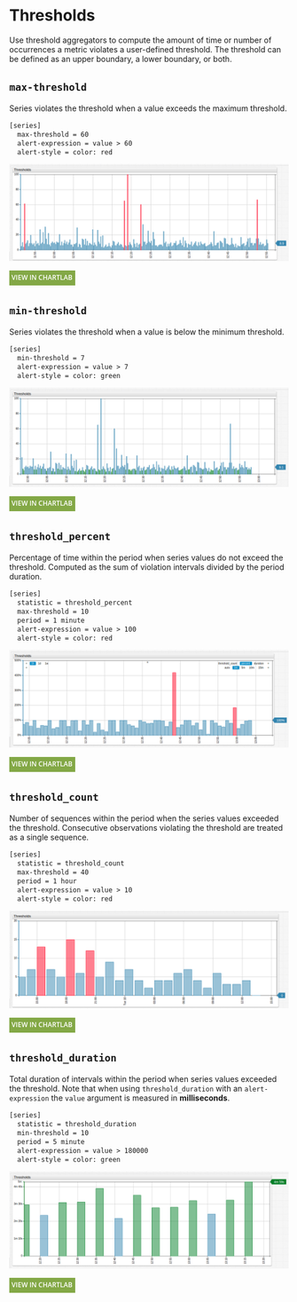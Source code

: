 # Thresholds

Use threshold aggregators to compute the amount of time or number of occurrences a metric violates a user-defined threshold. The threshold can be defined as an upper boundary, a lower boundary, or both.

## `max-threshold`

Series violates the threshold when a value exceeds the maximum threshold.

```ls
[series]
  max-threshold = 60
  alert-expression = value > 60
  alert-style = color: red
```

![](./images/max-threshold.png)

[![](./images/new-button.png)](https://apps.axibase.com/chartlab/9d4c6263)

## `min-threshold`

Series violates the threshold when a value is below the minimum threshold.

```ls
[series]
  min-threshold = 7
  alert-expression = value > 7
  alert-style = color: green
```

![](./images/min-threshold.png)

[![](./images/new-button.png)](https://apps.axibase.com/chartlab/cb698253)

## `threshold_percent`

Percentage of time within the period when series values do not exceed the threshold. Computed as the sum of violation intervals divided by the period duration.

```ls
[series]
  statistic = threshold_percent
  max-threshold = 10
  period = 1 minute
  alert-expression = value > 100
  alert-style = color: red
```

![](./images/threshold_percent.png)

[![](./images/new-button.png)](https://apps.axibase.com/chartlab/a975165f)

## `threshold_count`

Number of sequences within the period when the series values exceeded the threshold. Consecutive observations violating the threshold are treated as a single sequence.

```ls
[series]
  statistic = threshold_count
  max-threshold = 40
  period = 1 hour
  alert-expression = value > 10
  alert-style = color: red
```

![](./images/threshold_count.png)

[![](./images/new-button.png)](https://apps.axibase.com/chartlab/a975165f)

## `threshold_duration`

Total duration of intervals within the period when series values exceeded the threshold. Note that when using `threshold_duration` with an `alert-expression` the `value` argument is measured in **milliseconds**.

```ls
[series]
  statistic = threshold_duration
  min-threshold = 10
  period = 5 minute
  alert-expression = value > 180000
  alert-style = color: green
```

![](./images/threshold_duration.png)

[![](./images/new-button.png)](https://apps.axibase.com/chartlab/b73f5d71)